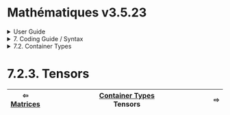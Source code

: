 # Mathématiques v3.5.23


<details>

<summary>User Guide</summary>

1. [About](../../../about/README.md)<br>
2. [License](../../../license/README.md)<br>
3. [Release Notes](../../../release-notes/README.md)<br>
4. [Installation](../../../installation/README.md)<br>
5. [Makefile / Using Mathématiques](../../../using-mathematiques/README.md)<br>
6. [Code Examples](../../../examples/README.md)<br>
7. _Coding Guide / Syntax_ <br>
8. [Benchmarks](../../../benchmarks/README.md)<br>
9. [Tests](../../../test/README.md)<br>
10. [New Feature Plans](../../../feature-schedule/README.md)<br>
11. [Developer Guide](../../../developer-guide/README.md)<br>


</details>



<details>

<summary>7. Coding Guide / Syntax</summary>

7.1. [Scalar Types](../../scalars/README.md)<br>
7.2. _Container Types_ <br>
7.3. [User Guide Notation](../../notation/README.md)<br>
7.4. [Operators](../../operators/README.md)<br>
7.5. [Functions](../../functions/README.md)<br>
7.6. [Display of Results](../../display/README.md)<br>
7.7. [Linear Algebra](../../linear-algebra/README.md)<br>
7.8. [FILE I/O](../../file-io/README.md)<br>
7.9. [Debug Modes](../../debug/README.md)<br>


</details>



<details>

<summary>7.2. Container Types</summary>

7.2.1. [Vectors](../vector/README.md)<br>
7.2.2. [Matrices](../matrix/README.md)<br>
7.2.3. _Tensors_ <br>


</details>



# 7.2.3. Tensors



| ⇦ <br />[Matrices](../matrix/README.md)  | [Container Types](../README.md)<br />Tensors<br /><img width=1000/> | ⇨ <br />   |
| ------------ | :-------------------------------: | ------------ |

